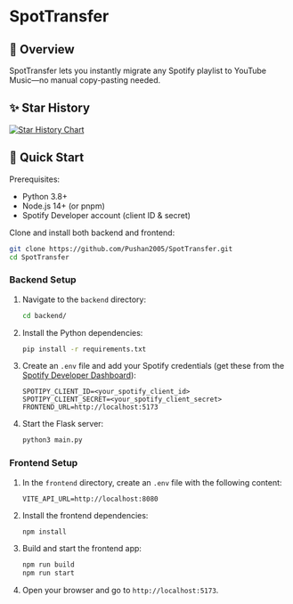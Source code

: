 # SpotTransfer

## 🚀 Overview

SpotTransfer lets you instantly migrate any Spotify playlist to YouTube Music—no manual copy-pasting needed.

## ✨ Star History

<a href="https://www.star-history.com/#Pushan2005/SpotTransfer&Date">
 <picture>
   <source media="(prefers-color-scheme: dark)" srcset="https://api.star-history.com/svg?repos=Pushan2005/SpotTransfer&type=Date&theme=dark" />
   <source media="(prefers-color-scheme: light)" srcset="https://api.star-history.com/svg?repos=Pushan2005/SpotTransfer&type=Date" />
   <img alt="Star History Chart" src="https://api.star-history.com/svg?repos=Pushan2005/SpotTransfer&type=Date" />
 </picture>
</a>

## 🎯 Quick Start

Prerequisites:

-   Python 3.8+
-   Node.js 14+ (or pnpm)
-   Spotify Developer account (client ID & secret)

Clone and install both backend and frontend:

```bash
git clone https://github.com/Pushan2005/SpotTransfer.git
cd SpotTransfer
```

### Backend Setup

1. Navigate to the `backend` directory:
    ```bash
    cd backend/
    ```
2. Install the Python dependencies:
    ```bash
    pip install -r requirements.txt
    ```
3. Create an `.env` file and add your Spotify credentials (get these from the [Spotify Developer Dashboard](https://developer.spotify.com/dashboard/)):
    ```env
    SPOTIPY_CLIENT_ID=<your_spotify_client_id>
    SPOTIPY_CLIENT_SECRET=<your_spotify_client_secret>
    FRONTEND_URL=http://localhost:5173
    ```
4. Start the Flask server:
    ```bash
    python3 main.py
    ```

### Frontend Setup

1. In the `frontend` directory, create an `.env` file with the following content:
    ```env
    VITE_API_URL=http://localhost:8080
    ```
2. Install the frontend dependencies:
    ```bash
    npm install
    ```
3. Build and start the frontend app:
    ```bash
    npm run build
    npm run start
    ```
4. Open your browser and go to `http://localhost:5173`.

